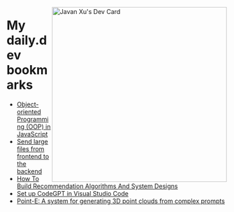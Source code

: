 
<a href="https://app.daily.dev/JavanXU"><img align="right" src="https://api.daily.dev/devcards/e45a150971844cd6959a94bb94e861ea.png?r=quw" width="400" alt="Javan Xu's Dev Card"/></a>

# My daily.dev bookmarks
<!-- daily.dev BOOKMARKS:START -->
- [Object-oriented Programming &lpar;OOP&rpar; in JavaScript](https://app.daily.dev/posts/EJNImlSJC?utm_source=rss&utm_medium=bookmarks&utm_campaign=6ueXw3FRNQzpNtewCDbI6)
- [Send large files from frontend to the backend](https://app.daily.dev/posts/wAEtHoTjq?utm_source=rss&utm_medium=bookmarks&utm_campaign=6ueXw3FRNQzpNtewCDbI6)
- [How To Build Recommendation Algorithms And System Designs](https://app.daily.dev/posts/cYateT36i?utm_source=rss&utm_medium=bookmarks&utm_campaign=6ueXw3FRNQzpNtewCDbI6)
- [Set up CodeGPT in Visual Studio Code](https://app.daily.dev/posts/qc8RVYCeT?utm_source=rss&utm_medium=bookmarks&utm_campaign=6ueXw3FRNQzpNtewCDbI6)
- [Point-E: A system for generating 3D point clouds from complex prompts](https://app.daily.dev/posts/xWY8ptx2N?utm_source=rss&utm_medium=bookmarks&utm_campaign=6ueXw3FRNQzpNtewCDbI6)
<!-- daily.dev BOOKMARKS:END -->
